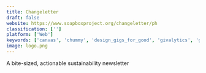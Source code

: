 ```yaml
---
title: Changeletter
draft: false 
website: https://www.soapboxproject.org/changeletter/ph
classification: ['']
platform: ['Web']
keywords: ['canvas', 'chummy', 'design_gigs_for_good', 'givalytics', 'give_back_box', 'good_st.', 'kindred', 'mining_4_charity', 'schoola']
image: logo.png
---
```

A bite-sized, actionable sustainability newsletter